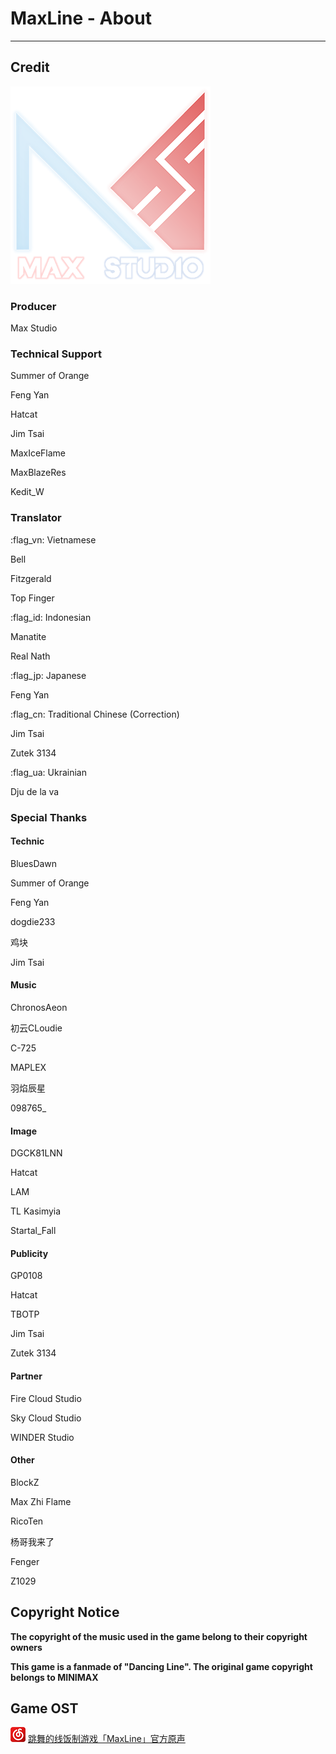 # MaxLine - About
*****
## Credit
![studio](img/studio.png)

### Producer
Max Studio

### Technical Support
Summer of Orange

Feng Yan

Hatcat

Jim Tsai

MaxIceFlame

MaxBlazeRes

Kedit_W

### Translator
:flag_vn: Vietnamese

Bell

Fitzgerald

Top Finger

:flag_id: Indonesian

Manatite

Real Nath

:flag_jp: Japanese

Feng Yan

:flag_cn: Traditional Chinese (Correction)

Jim Tsai

Zutek 3134

:flag_ua: Ukrainian

Dju de la va

### Special Thanks
#### Technic
BluesDawn

Summer of Orange

Feng Yan

dogdie233

鸡块

Jim Tsai

#### Music
ChronosAeon

初云CLoudie

C-725

MAPLEX

羽焰辰星

098765_

#### Image
DGCK81LNN

Hatcat

LAM

TL Kasimyia

Startal_Fall

#### Publicity
GP0108

Hatcat

TBOTP

Jim Tsai

Zutek 3134

#### Partner
Fire Cloud Studio

Sky Cloud Studio

WINDER Studio

#### Other
BlockZ

Max Zhi Flame

RicoTen

杨哥我来了

Fenger

Z1029

## Copyright Notice
**The copyright of the music used in the game belong to their copyright owners**

**This game is a fanmade of "Dancing Line". The original game copyright belongs to MINIMAX**

## Game OST
![music](img/music.png) [跳舞的线饭制游戏「MaxLine」官方原声](https://music.163.com/djradio?id=1004185369 "NetEase Cloud Music")